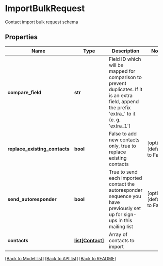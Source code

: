 # ImportBulkRequest

Contact import bulk request schema
## Properties
Name | Type | Description | Notes
------------ | ------------- | ------------- | -------------
**compare_field** | **str** | Field ID which will be mapped for comparison to prevent duplicates. If it is an extra field,                         append the prefix &#39;extra_&#39; to it (e. g. &#39;extra_1&#39;) | 
**replace_existing_contacts** | **bool** | False to add new contacts only, true to replace existing contacts | [optional] [default to False]
**send_autoresponder** | **bool** | True to send each imported contact the autoresponder sequence you have previously set up for                         sign-ups in this mailing list | [optional] [default to False]
**contacts** | [**list[Contact]**](Contact.md) | Array of contacts to import | 

[[Back to Model list]](../README.md#documentation-for-models) [[Back to API list]](../README.md#documentation-for-api-endpoints) [[Back to README]](../README.md)


